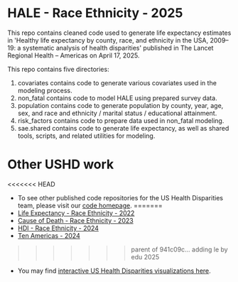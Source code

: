 # HALE - Race Ethnicity - 2025

This repo contains cleaned code used to generate life expectancy estimates in 'Healthy life expectancy by county, race, and ethnicity in the USA, 2009–19: a systematic analysis of health disparities' published in The Lancet Regional Health – Americas on April 17, 2025. 

This repo contains five directories:

1) covariates contains code to generate various covariates used in the modeling process.
2) non_fatal contains code to model HALE using prepared survey data.
3) population contains code to generate population by county, year, age, sex, and race and ethnicity / marital status / educational attainment.
4) risk_factors contains code to prepare data used in non_fatal modeling.
5) sae.shared contains code to generate life expectancy, as well as shared tools, scripts, and related utilities for modeling.

# Other USHD work

<<<<<<< HEAD
* To see other published code repositories for the US Health Disparities team, please visit our [code homepage](https://github.com/ihmeuw/USHD/tree/main).
=======
* [Life Expectancy - Race Ethnicity - 2022](https://github.com/ihmeuw/USHD/tree/life_expectancy_race_ethnicity_2022)
* [Cause of Death - Race Ethnicity - 2023](https://github.com/ihmeuw/USHD/tree/cause_of_death_race_ethnicity_2023)
* [HDI - Race Ethnicity - 2024](https://github.com/ihmeuw/USHD/tree/HDI_race_ethnicity_2024)
* [Ten Americas - 2024](https://github.com/ihmeuw/USHD/tree/10_americas_2024)

>>>>>>> parent of 941c09c... adding le by edu 2025

* You may find [interactive US Health Disparities visualizations here](https://vizhub.healthdata.org/subnational/usa).